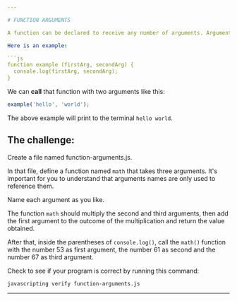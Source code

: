 ```yaml
---

# FUNCTION ARGUMENTS

A function can be declared to receive any number of arguments. Arguments can be from any type. An argument could be a string, a number, an array, an object and even another function.

Here is an example:

```js
function example (firstArg, secondArg) {
  console.log(firstArg, secondArg);
}
```

We can **call** that function with two arguments like this:

```js
example('hello', 'world');
```

The above example will print to the terminal `hello world`.

## The challenge:

Create a file named function-arguments.js.

In that file, define a function named `math` that takes three arguments. It's important for you to understand that arguments names are only used to reference them. 

Name each argument as you like. 

The function `math` should multiply the second and third arguments, then add the first argument to the outcome of the multiplication and return the value obtained.

After that, inside the parentheses of `console.log()`, call the `math()` function with the number 53 as first argument, the number 61 as second and the number 67 as third argument.

Check to see if your program is correct by running this command:

`javascripting verify function-arguments.js` 

---
```

